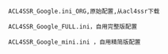     ACL4SSR_Google.ini_ORG,原始配置,从acl4ssr下载

    ACL4SSR_Google_FULL.ini，自用完整版配置
   
    ACL4SSR_Google_mini.ini ，自用精简版配置
